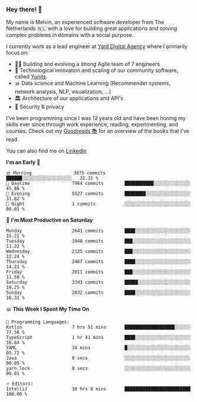 ### Hey there! 👋

My name is Melvin, an experienced software developer from The Netherlands 🇳🇱 with a love for building great applications and solving complex problems in domains with a social purpose. 

I currently work as a lead engineer at [Yard Digital Agency](https://github.com/yardinternet) where I primarily focus on:

* 👏🏼 Building and evolving a strong Agile team of 7 engineers
* 🚀 Technological innovation and scaling of our community software, called [Yunits](https://www.yunits.com/).
* 📊 Data science and Machine Learning (Recommender systems, network analysis, NLP, visualization, ...)
* 🏛 Architecture of our applications and API's
* 🔐 Security & privacy

I've been programming since I was 12 years old and have been honing my skills ever since through work experience, reading, experimenting, and courses.
Check out my [Goodreads 📚](https://goodreads.com/melvinkoopmans) for an overview of the books that I've read. 

You can also find me on [LinkedIn](https://www.linkedin.com/in/melvinkoopmans)

<!--START_SECTION:waka-->
**I'm an Early 🐤** 

```text
🌞 Morning                3875 commits        ██████░░░░░░░░░░░░░░░░░░░   22.31 % 
🌆 Daytime                7964 commits        ███████████░░░░░░░░░░░░░░   45.86 % 
🌃 Evening                5527 commits        ████████░░░░░░░░░░░░░░░░░   31.82 % 
🌙 Night                  1 commits           ░░░░░░░░░░░░░░░░░░░░░░░░░   00.01 % 
```
📅 **I'm Most Productive on Saturday** 

```text
Monday                   2641 commits        ████░░░░░░░░░░░░░░░░░░░░░   15.21 % 
Tuesday                  1948 commits        ███░░░░░░░░░░░░░░░░░░░░░░   11.22 % 
Wednesday                2125 commits        ███░░░░░░░░░░░░░░░░░░░░░░   12.24 % 
Thursday                 2467 commits        ████░░░░░░░░░░░░░░░░░░░░░   14.21 % 
Friday                   2011 commits        ███░░░░░░░░░░░░░░░░░░░░░░   11.58 % 
Saturday                 3343 commits        █████░░░░░░░░░░░░░░░░░░░░   19.25 % 
Sunday                   2832 commits        ████░░░░░░░░░░░░░░░░░░░░░   16.31 % 
```


📊 **This Week I Spent My Time On** 

```text
💬 Programming Languages: 
Kotlin                   7 hrs 51 mins       ███████████████████░░░░░░   77.56 % 
TypeScript               1 hr 41 mins        ████░░░░░░░░░░░░░░░░░░░░░   16.64 % 
YAML                     34 mins             █░░░░░░░░░░░░░░░░░░░░░░░░   05.72 % 
Java                     0 secs              ░░░░░░░░░░░░░░░░░░░░░░░░░   00.05 % 
yarn.lock                0 secs              ░░░░░░░░░░░░░░░░░░░░░░░░░   00.01 % 

🔥 Editors: 
IntelliJ                 10 hrs 8 mins       █████████████████████████   100.00 % 
```


<!--END_SECTION:waka-->
